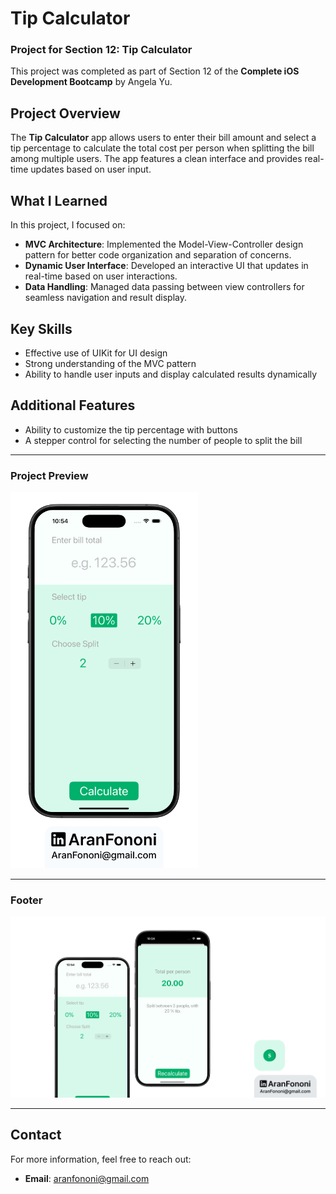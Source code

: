 # Tip Calculator

### Project for Section 12: **Tip Calculator**  
This project was completed as part of Section 12 of the **Complete iOS Development Bootcamp** by Angela Yu.

## Project Overview
The **Tip Calculator** app allows users to enter their bill amount and select a tip percentage to calculate the total cost per person when splitting the bill among multiple users. The app features a clean interface and provides real-time updates based on user input.

## What I Learned
In this project, I focused on:
- **MVC Architecture**: Implemented the Model-View-Controller design pattern for better code organization and separation of concerns.
- **Dynamic User Interface**: Developed an interactive UI that updates in real-time based on user interactions.
- **Data Handling**: Managed data passing between view controllers for seamless navigation and result display.

## Key Skills
- Effective use of UIKit for UI design
- Strong understanding of the MVC pattern
- Ability to handle user inputs and display calculated results dynamically

## Additional Features
- Ability to customize the tip percentage with buttons
- A stepper control for selecting the number of people to split the bill

---

### Project Preview
<img src="./Documents/Readme.png" alt="Tip Calculator App Preview" width="300px">

---

### Footer
![Footer Image](./Documents/Linkedin.jpg)

---

## Contact
For more information, feel free to reach out:  
- **Email**: [aranfononi@gmail.com](mailto:aranfononi@gmail.com)  
